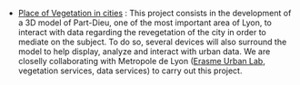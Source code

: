 * [Place of Vegetation in cities](Vegetalization-Project) : This project consists in the development of a 3D model of Part-Dieu, one of the most important area of Lyon, to interact with data regarding the revegetation of the city in order to mediate on the subject. To do so, several devices will also surround the model to help display, analyze and interact with urban data. We are closelly collaborating with Metropole de Lyon ([Erasme Urban Lab](https://www.erasme.org/), vegetation services, data services) to carry out this project.
